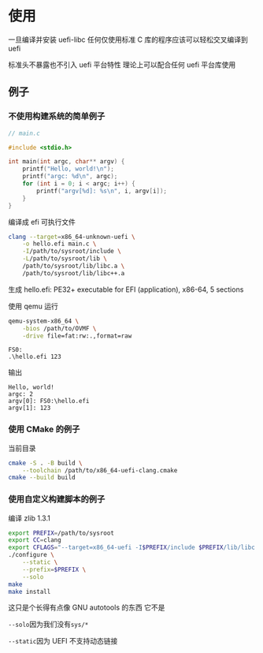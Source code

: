 # 使用

一旦编译并安装 uefi-libc 任何仅使用标准 C 库的程序应该可以轻松交叉编译到 uefi

标准头不暴露也不引入 uefi 平台特性 理论上可以配合任何 uefi 平台库使用

## 例子

### 不使用构建系统的简单例子

```c
// main.c

#include <stdio.h>

int main(int argc, char** argv) {
    printf("Hello, world!\n");
    printf("argc: %d\n", argc);
    for (int i = 0; i < argc; i++) {
        printf("argv[%d]: %s\n", i, argv[i]);
    }
}
```

编译成 efi 可执行文件

```bash
clang --target=x86_64-unknown-uefi \
    -o hello.efi main.c \
    -I/path/to/sysroot/include \
    -L/path/to/sysroot/lib \
    /path/to/sysroot/lib/libc.a \
    /path/to/sysroot/lib/libc++.a
```

生成 hello.efi: PE32+ executable for EFI (application), x86-64, 5 sections

使用 qemu 运行

```bash
qemu-system-x86_64 \
    -bios /path/to/OVMF \
    -drive file=fat:rw:.,format=raw
```

```nsh
FS0:
.\hello.efi 123
```

输出

```text
Hello, world!
argc: 2
argv[0]: FS0:\hello.efi
argv[1]: 123
```
### 使用 CMake 的例子

当前目录

```bash
cmake -S . -B build \
    --toolchain /path/to/x86_64-uefi-clang.cmake
cmake --build build
```

### 使用自定义构建脚本的例子

编译 zlib 1.3.1

```bash
export PREFIX=/path/to/sysroot
export CC=clang
export CFLAGS="--target=x86_64-uefi -I$PREFIX/include $PREFIX/lib/libc.a $PREFIX/lib/libc++.a"
./configure \
    --static \
    --prefix=$PREFIX \
    --solo
make
make install
```

这只是个长得有点像 GNU autotools 的东西 它不是

`--solo`因为我们没有`sys/*`

`--static`因为 UEFI 不支持动态链接
